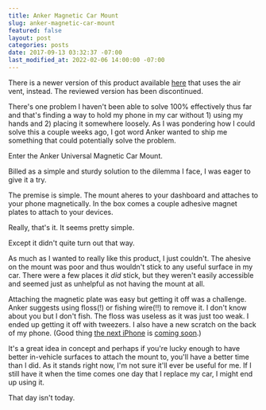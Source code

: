 ```yaml
---
title: Anker Magnetic Car Mount
slug: anker-magnetic-car-mount
featured: false
layout: post
categories: posts
date: 2017-09-13 03:32:37 -07:00
last_modified_at: 2022-02-06 14:00:00 -07:00
---
```


There is a newer version of this product available [here](https://amzn.to/2NPT09L) that uses the air vent, instead. The reviewed version has been discontinued.

There's one problem I haven't been able to solve 100% effectively thus far and that's finding a way to hold my phone in my car without 1) using my hands and 2) placing it somewhere loosely. As I was pondering how I could solve this a couple weeks ago, I got word Anker wanted to ship me something that could potentially solve the problem.

Enter the Anker Universal Magnetic Car Mount.

Billed as a simple and sturdy solution to the dilemma I face, I was eager to give it a try.

The premise is simple. The mount aheres to your dashboard and attaches to your phone magnetically. In the box comes a couple adhesive magnet plates to attach to your devices.

Really, that's it. It seems pretty simple.

Except it didn't quite turn out that way.

As much as I wanted to really like this product, I just couldn't. The ahesive on the mount was poor and thus wouldn't stick to any useful surface in my car. There were a few places it _did_ stick, but they weren't easily accessible and seemed just as unhelpful as not having the mount at all.

Attaching the magnetic plate was easy but getting it off was a challenge. Anker suggests using floss(!) or fishing wire(!!) to remove it. I don't know about you but I don't fish. The floss was useless as it was just too weak. I ended up getting it off with tweezers. I also have a new scratch on the back of my phone. (Good thing [the next iPhone](https://www.apple.com/iphone-x/) is [coming soon](https://www.apple.com/iphone-x/).)

It's a great idea in concept and perhaps if you're lucky enough to have better in-vehicle surfaces to attach the mount to, you'll have a better time than I did. As it stands right now, I'm not sure it'll ever be useful for me. If I still have it when the time comes one day that I replace my car, I might end up using it.

That day isn't today.

